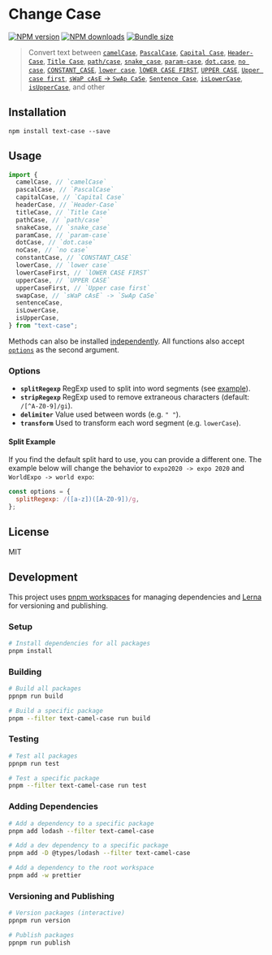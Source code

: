 # Change Case

[![NPM version][npm-image]][npm-url]
[![NPM downloads][downloads-image]][downloads-url]
[![Bundle size][bundlephobia-image]][bundlephobia-url]

> Convert text between
> [`camelCase`](https://github.com/idimetrix/text-case/tree/master/packages/camel-case),
> [`PascalCase`](https://github.com/idimetrix/text-case/tree/master/packages/pascal-case),
> [`Capital Case`](https://github.com/idimetrix/text-case/tree/master/packages/capital-case),
> [`Header-Case`](https://github.com/idimetrix/text-case/tree/master/packages/header-case),
> [`Title Case`](https://github.com/idimetrix/text-case/tree/master/packages/title-case),
> [`path/case`](https://github.com/idimetrix/text-case/tree/master/packages/path-case),
> [`snake_case`](https://github.com/idimetrix/text-case/tree/master/packages/snake-case),
> [`param-case`](https://github.com/idimetrix/text-case/tree/master/packages/param-case),
> [`dot.case`](https://github.com/idimetrix/text-case/tree/master/packages/dot-case),
> [`no case`](https://github.com/idimetrix/text-case/tree/master/packages/no-case),
> [`CONSTANT_CASE`](https://github.com/idimetrix/text-case/tree/master/packages/constant-case),
> [`lower case`](https://github.com/idimetrix/text-case/tree/master/packages/lower-case),
> [`lOWER CASE FIRST`](https://github.com/idimetrix/text-case/tree/master/packages/lower-case-first),
> [`UPPER CASE`](https://github.com/idimetrix/text-case/tree/master/packages/upper-case),
> [`Upper case first`](https://github.com/idimetrix/text-case/tree/master/packages/upper-case-first),
> [`sWaP cAsE` -> `SwAp CaSe`](https://github.com/idimetrix/text-case/tree/master/packages/swap-case),
> [`Sentence Case`](https://github.com/idimetrix/text-case/tree/master/packages/sentence-case),
> [`isLowerCase`](https://github.com/idimetrix/text-case/tree/master/packages/is-lower-case),
> [`isUpperCase`](https://github.com/idimetrix/text-case/tree/master/packages/is-upper-case),
> and other

## Installation

```
npm install text-case --save
```

## Usage

```js
import {
  camelCase, // `camelCase`
  pascalCase, // `PascalCase`
  capitalCase, // `Capital Case`
  headerCase, // `Header-Case`
  titleCase, // `Title Case`
  pathCase, // `path/case`
  snakeCase, // `snake_case`
  paramCase, // `param-case`
  dotCase, // `dot.case`
  noCase, // `no case`
  constantCase, // `CONSTANT_CASE`
  lowerCase, // `lower case`
  lowerCaseFirst, // `lOWER CASE FIRST`
  upperCase, // `UPPER CASE`
  upperCaseFirst, // `Upper case first`
  swapCase, // `sWaP cAsE` -> `SwAp CaSe`
  sentenceCase,
  isLowerCase,
  isUpperCase,
} from "text-case";
```

Methods can also be installed [independently](https://github.com/idimetrix/text-case). All functions also accept [`options`](https://github.com/idimetrix/text-case#options) as the second argument.

### Options

- **`splitRegexp`** RegExp used to split into word segments (see [example](#split-example)).
- **`stripRegexp`** RegExp used to remove extraneous characters (default: `/[^A-Z0-9]/gi`).
- **`delimiter`** Value used between words (e.g. `" "`).
- **`transform`** Used to transform each word segment (e.g. `lowerCase`).

#### Split Example

If you find the default split hard to use, you can provide a different one. The example below will change the behavior to `expo2020 -> expo 2020` and `WorldExpo -> world expo`:

```js
const options = {
  splitRegexp: /([a-z])([A-Z0-9])/g,
};
```

## License

MIT

## Development

This project uses [pnpm workspaces](https://pnpm.io/workspaces) for managing dependencies and [Lerna](https://lerna.js.org/) for versioning and publishing.

### Setup

```bash
# Install dependencies for all packages
pnpm install
```

### Building

```bash
# Build all packages
ppnpm run build

# Build a specific package
pnpm --filter text-camel-case run build
```

### Testing

```bash
# Test all packages
ppnpm run test

# Test a specific package
pnpm --filter text-camel-case run test
```

### Adding Dependencies

```bash
# Add a dependency to a specific package
pnpm add lodash --filter text-camel-case

# Add a dev dependency to a specific package
pnpm add -D @types/lodash --filter text-camel-case

# Add a dependency to the root workspace
pnpm add -w prettier
```

### Versioning and Publishing

```bash
# Version packages (interactive)
ppnpm run version

# Publish packages
ppnpm run publish
```

[npm-image]: https://img.shields.io/npm/v/text-case.svg?style=flat
[npm-url]: https://npmjs.org/package/text-case
[downloads-image]: https://img.shields.io/npm/dm/text-case.svg?style=flat
[downloads-url]: https://npmjs.org/package/text-case
[bundlephobia-image]: https://img.shields.io/bundlephobia/minzip/text-case.svg
[bundlephobia-url]: https://bundlephobia.com/result?p=text-case
